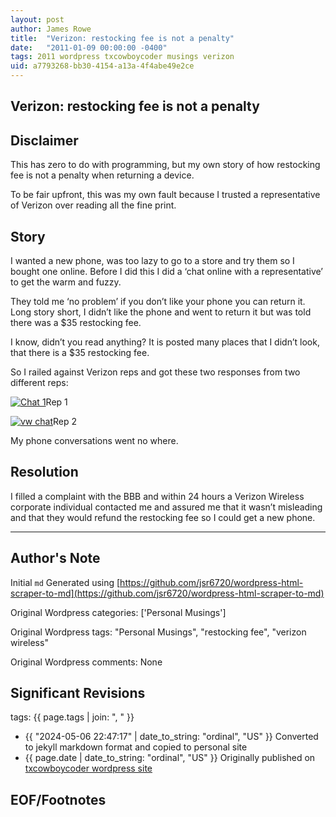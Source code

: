 ```yaml
---
layout: post
author: James Rowe
title:  "Verizon: restocking fee is not a penalty"
date:   "2011-01-09 00:00:00 -0400"
tags: 2011 wordpress txcowboycoder musings verizon
uid: a7793268-bb30-4154-a13a-4f4abe49e2ce
---
```



## Verizon: restocking fee is not a penalty


## Disclaimer


This has zero to do with programming, but my own story of how restocking fee is not a penalty when returning a device.


To be fair upfront, this was my own fault because I trusted a representative of Verizon over reading all the fine print.


## Story


I wanted a new phone, was too lazy to go to a store and try them so I bought one online. Before I did this I did a ‘chat online with a representative’ to get the warm and fuzzy.


They told me ‘no problem’ if you don’t like your phone you can return it. Long story short, I didn’t like the phone and went to return it but was told there was a $35 restocking fee.


I know, didn’t you read anything? It is posted many places that I didn’t look, that there is a $35 restocking fee.


So I railed against Verizon reps and got these two responses from two different reps:


[![Chat 1](https://txcowboycoder.files.wordpress.com/2011/01/vw_chat1.png?w=300&h=288 "VW_Chat1")](http://txcowboycoder.files.wordpress.com/2011/01/vw_chat1.png)Rep 1


[![vw chat](https://txcowboycoder.files.wordpress.com/2011/01/vw_chat2.png?w=300&h=300 "VW_Chat2")](http://txcowboycoder.files.wordpress.com/2011/01/vw_chat2.png)Rep 2


My phone conversations went no where.


## Resolution


I filled a complaint with the BBB and within 24 hours a Verizon Wireless corporate individual contacted me and assured me that it wasn’t misleading and that they would refund the restocking fee so I could get a new phone.




---

## Author's Note

Initial `md` Generated using [https://github.com/jsr6720/wordpress-html-scraper-to-md](https://github.com/jsr6720/wordpress-html-scraper-to-md)

Original Wordpress categories: ['Personal Musings']

Original Wordpress tags: "Personal Musings", "restocking fee", "verizon wireless"

Original Wordpress comments: None

## Significant Revisions

tags: {{ page.tags | join: ", " }} <!-- todo move this somewhere -->

- {{ "2024-05-06 22:47:17" | date_to_string: "ordinal", "US" }} Converted to jekyll markdown format and copied to personal site
- {{ page.date | date_to_string: "ordinal", "US" }} Originally published on [txcowboycoder wordpress site](https://txcowboycoder.wordpress.com/2011/01/09/verizon-restocking-fee-is-not-a-penalty/)

## EOF/Footnotes

